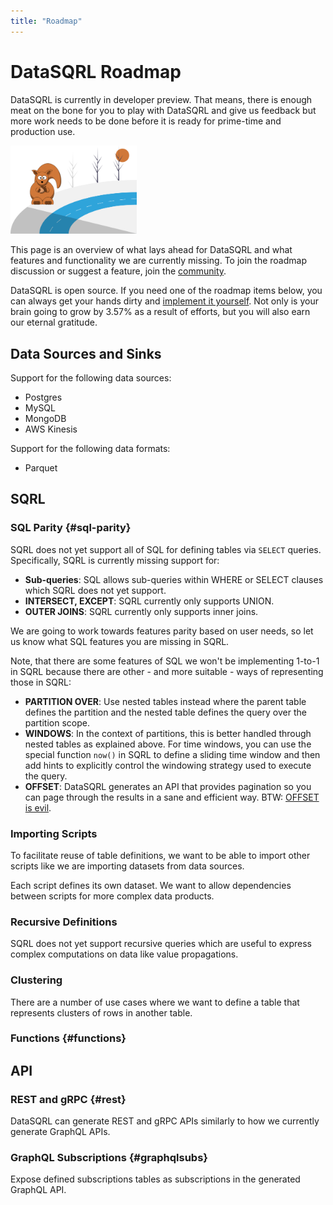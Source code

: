 ```yaml
---
title: "Roadmap"
---
```


# DataSQRL Roadmap

DataSQRL is currently in developer preview. That means, there is enough
meat on the bone for you to play with DataSQRL and give us feedback 
but more work needs to be
done before it is ready for prime-time and production use.

<img src="/img/generic/undraw_roadmap.svg" alt="Roadmap >" width="40%"/>

This page is an overview of what lays ahead for DataSQRL and what
features and functionality we are currently missing. To join the roadmap discussion or suggest a feature, join the [community](/community).

DataSQRL is open source. If you need one of the roadmap items below,
you can always get your hands dirty and [implement it yourself](../contribute). 
Not only is your brain going to grow by 3.57% as a result of efforts, but you will also earn our eternal gratitude.

## Data Sources and Sinks

Support for the following data sources:

* Postgres
* MySQL
* MongoDB
* AWS Kinesis

Support for the following data formats:

* Parquet

## SQRL

### SQL Parity {#sql-parity}

SQRL does not yet support all of SQL for defining tables via `SELECT` queries.
Specifically, SQRL is currently missing support for:

* **Sub-queries**: SQL allows sub-queries within WHERE or SELECT clauses
 which SQRL does not yet support.
* **INTERSECT, EXCEPT**: SQRL currently only supports UNION.
* **OUTER JOINS**: SQRL currently only supports inner joins.

We are going to work towards features parity based on user needs, so
let us know what SQL features you are missing in SQRL.

Note, that there are some features of SQL we won't be implementing 1-to-1 in
SQRL because there are other - and more suitable - ways of representing
those in SQRL:

* **PARTITION OVER**: Use nested tables instead where the parent table
 defines the partition and the nested table defines the query over the
 partition scope.
* **WINDOWS**: In the context of partitions, this is better handled
 through nested tables as explained above. For time windows, you can
 use the special function `now()` in SQRL to define a sliding time window
 and then add hints to explicitly control the windowing strategy used to
 execute the query.
* **OFFSET**: DataSQRL generates an API that provides pagination so you
 can page through the results in a sane and efficient way. 
 BTW: [OFFSET is evil](https://use-the-index-luke.com/no-offset).

### Importing Scripts

To facilitate reuse of table definitions, we want to be able to import
other scripts like we are importing datasets from data sources.

Each script defines its own dataset. We want to allow dependencies
between scripts for more complex data products.

### Recursive Definitions

SQRL does not yet support recursive queries which are useful to express
complex computations on data like value propagations.

### Clustering

There are a number of use cases where we want to define a table that
represents clusters of rows in another table.

### Functions {#functions}

## API

### REST and gRPC {#rest}

DataSQRL can generate REST and gRPC APIs similarly to how we currently
generate GraphQL APIs.

### GraphQL Subscriptions {#graphqlsubs}

Expose defined subscriptions tables as subscriptions in the generated
GraphQL API.